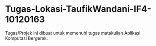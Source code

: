 # Tugas-Lokasi-TaufikWandani-IF4-10120163
Tugas/Projek ini dibuat untuk memenuhi tugas matakuliah Aplikasi Komputasi Bergerak.
